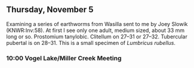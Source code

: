 
## Thursday, November 5

Examining a series of earthworms from Wasilla sent to me by Joey Slowik (KNWR:Inv:58). At first I see only one adult, medium sized, about 33 mm long or so. Prostomium tanylobic. Clitellum on 27–31 or 27–32. Tubercular pubertal is on 28–31. This is a small specimen of *Lumbricus rubellus*.

### 10:00 Vogel Lake/Miller Creek Meeting

